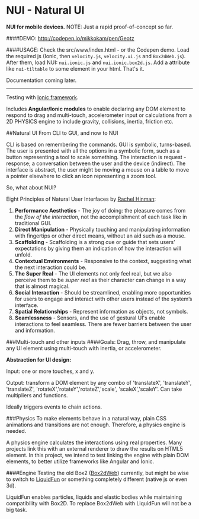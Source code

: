 NUI - Natural UI
================
**NUI for mobile devices.** NOTE: Just a rapid proof-of-concept so far.

####DEMO: http://codepen.io/mikkokam/pen/Geotz

####USAGE: Check the src/www/index.html - or the Codepen demo.
Load the required js (Ionic, then `velocity.js`, `velocity.ui.js` and `Box2dWeb.js`).
After them, load NUI: `nui.ionic.js` and `nui.ionic.box2d.js`.
Add a attribute like `nui-tiltable` to some element in your html. That's it.

Documentation coming later.

---------------

Testing with [Ionic framework](http://ionicframework.com/).

Includes **Angular/Ionic modules** to enable declaring any DOM element to respond to drag and multi-touch, accelerometer input or calculations from a 2D PHYSICS engine to include gravity, collisions, inertia, friction etc.

##Natural UI
From CLI to GUI, and now to NUI

CLI is based on remembering the commands.
GUI is symbolic, turns-based.
The user is presented with all the options in a symbolic form, such as a button representing a tool to scale something. The interaction is request - response; a conversation between the user and the device (indirect).
The interface is abstract, the user might be moving a mouse on a table to move a pointer elsewhere to click an icon representing a zoom tool.

So, what about NUI?

Eight Principles of Natural User Interfaces by [Rachel Hinman](http://designprinciplesftw.com/collections/eight-principles-of-natural-user-interfaces):

1. **Performance Aesthetics** - The joy of doing: the pleasure comes from the *flow of the interaction*, not the accomplishment of each task like in traditional GUI.
2. **Direct Manipulation** - Physically touching and manipulating information with fingertips or other direct means, without an aid such as a mouse. 
3. **Scaffolding** - Scaffolding is a strong cue or guide that sets users’ expectations by giving them an indication of how the interaction will unfold.
4. **Contextual Environments** - Responsive to the context, suggesting what the next interaction could be.
5. **The Super Real** - The UI elements not only feel real, but we also perceive them to be *super real* as their character can change in a way that is almost magical.
6. **Social Interaction** - Should be streamlined, enabling more opportunities for users to engage and interact with other users instead of the system’s interface.
7. **Spatial Relationships** - Represent information as objects, not symbols.
8. **Seamlessness** - Sensors, and the use of gestural UI's enable interactions to feel seamless. There are fewer barriers between the user and information.


###Multi-touch and other inputs
####Goals: Drag, throw, and manipulate any UI element using multi-touch with inertia, or accelerometer.

**Abstraction for UI design:**

Input:  one or more touches, x and y.

Output: transform a DOM element by any combo of 'translateX', 'translateY', 'translateZ', 'rotateX','rotateY','rotateZ','scale', 'scaleX','scaleY'. Can take multipliers and functions.

Ideally triggers events to chain actions.

###Physics
To make elements behave in a natural way, plain CSS animations and transitions are not enough. Therefore, a physics engine is needed.

A physics engine calculates the interactions using real properties. Many projects link this with an external renderer to draw the results on HTML5 <canvas> element. In this project, we intend to test linking the engine with plain DOM elements, to better utilize frameworks like Angular and Ionic.

####Engine
Testing the old Box2 ([Box2dWeb](https://code.google.com/p/box2dweb/wiki/BasicUsage)) currently, but might be wise to switch to [LiquidFun](http://google.github.io/liquidfun/) or something completely different (native js or even 3d).

LiquidFun enables particles, liquids and elastic bodies while maintaining compatibility with Box2D. To replace Box2dWeb with LiquidFun will not be a big task.
